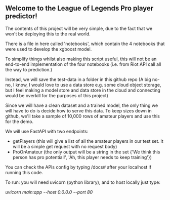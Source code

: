 ## Welcome to the League of Legends Pro player predictor!

The contents of this project will be very simple, due to the fact that we won't be deploying this to the real world.

There is a file in here called 'notebooks', which contain the 4 notebooks that were used to develop the xgboost model.

To simplify things whilst also making this script useful, this will not be an end-to-end implementation of the four notebooks (i.e. from Riot API call all the way to prediction.)

Instead, we will save the test-data in a folder in this github repo (A big no-no, I know, I would love to use a data store e.g. some cloud object storage, but I feel making a model store and data store in the cloud and connecting would be overkill for the purposes of this project)

Since we will have a clean dataset and a trained model, the only thing we will have to do is decide how to serve this data. To keep sizes down in github, we'll take a sample of 10,000 rows of amateur players and use this for the demo.


We will use FastAPI with two endpoints:
- getPlayers (this will give a list of all the amateur players in our test set. It will be a simple get request with no request body)
- ProOrAmateur (the only output will be a string in the set {'We think this person has pro potential!', 'Ah, this player needs to keep training'}) 

You can check the APIs config by typing /docs# after your localhost if running this code.

To run: you will need uvicorn (python library), and to host locally just type:

*uvicorn main:app --host 0.0.0.0 --port 80*